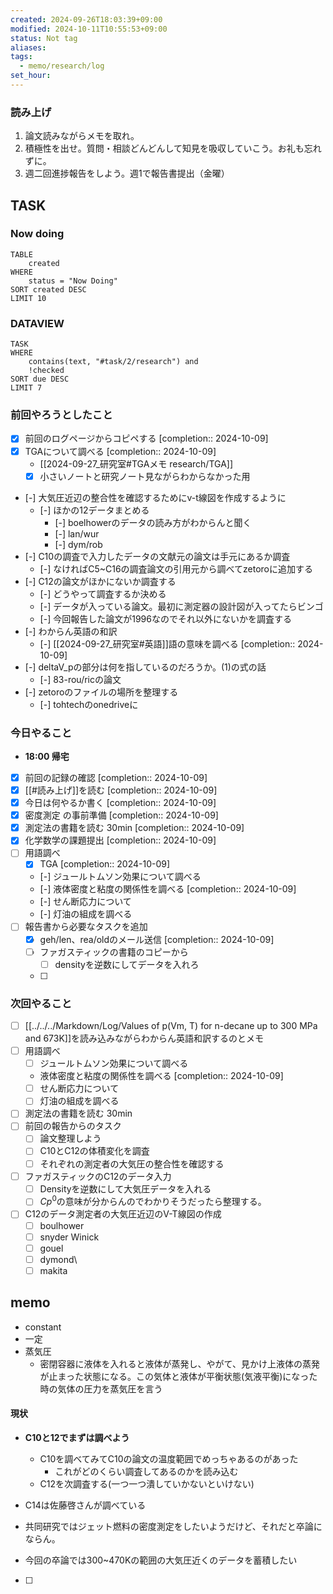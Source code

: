 ```yaml
---
created: 2024-09-26T18:03:39+09:00
modified: 2024-10-11T10:55:53+09:00
status: Not tag
aliases: 
tags:
  - memo/research/log
set_hour: 
---
```

### 読み上げ
1. 論文読みながらメモを取れ。
2. 積極性を出せ。質問・相談どんどんして知見を吸収していこう。お礼も忘れずに。
3. 週二回進捗報告をしよう。週1で報告書提出（金曜）
## TASK
### Now doing
```dataview
TABLE
	created
WHERE
	status = "Now Doing"
SORT created DESC
LIMIT 10
```

### DATAVIEW
```dataview
TASK
WHERE 
	contains(text, "#task/2/research") and
	!checked
SORT due DESC
LIMIT 7
```
### 前回やろうとしたこと
- [x] 前回のログページからコピペする  [completion:: 2024-10-09]
- [x] TGAについて調べる  [completion:: 2024-10-09]
	- [[2024-09-27_研究室#TGAメモ research/TGA]]
	- [x] 小さいノートと研究ノート見ながらわからなかった用
- [-] 大気圧近辺の整合性を確認するためにv-t線図を作成するように
	- [-] ほかの12データまとめる
		- [-] boelhowerのデータの読み方がわからんと聞く
		- [-] lan/wur
		- [-] dym/rob
- [-] C10の調査で入力したデータの文献元の論文は手元にあるか調査
	- [-] なければC5~C16の調査論文の引用元から調べてzetoroに追加する
- [-] C12の論文がほかにないか調査する
	- [-] どうやって調査するか決める
	- [-] データが入っている論文。最初に測定器の設計図が入ってたらビンゴ
	- [-] 今回報告した論文が1996なのでそれ以外にないかを調査する
- [-] わからん英語の和訳
	- [-] [[2024-09-27_研究室#英語]]語の意味を調べる  [completion:: 2024-10-09]
- [-] deltaV_pの部分は何を指しているのだろうか。(1)の式の話 
	- [-] 83-rou/ricの論文
- [-] zetoroのファイルの場所を整理する
	- [-] tohtechのonedriveに
### 今日やること
- **18:00 帰宅**
- [x] 前回の記録の確認  [completion:: 2024-10-09]
- [x] [[#読み上げ]]を読む  [completion:: 2024-10-09]
- [x] 今日は何やるか書く  [completion:: 2024-10-09]
- [x] 密度測定 の事前準備  [completion:: 2024-10-09]
- [x] 測定法の書籍を読む 30min  [completion:: 2024-10-09]
- [x] 化学数学の課題提出  [completion:: 2024-10-09]
- [ ] 用語調べ
	- [x] TGA  [completion:: 2024-10-09]
	- [-] ジュールトムソン効果について調べる
	- [-] 液体密度と粘度の関係性を調べる  [completion:: 2024-10-09]
	- [-] せん断応力について
	- [-] 灯油の組成を調べる
- [ ] 報告書から必要なタスクを追加
	- [x] geh/len、rea/oldのメール送信  [completion:: 2024-10-09]
	- [ ] ファガスティックの書籍のコピーから
		- [ ] densityを逆数にしてデータを入れろ
	- [ ] 
### 次回やること
- [ ] [[../../../Markdown/Log/Values of p(Vm, T) for n-decane up to 300 MPa and 673K]]を読み込みながらわからん英語和訳するのとメモ
- [ ] 用語調べ
	- [ ] ジュールトムソン効果について調べる
	- 液体密度と粘度の関係性を調べる  [completion:: 2024-10-09]
	- [ ] せん断応力について
	- [ ] 灯油の組成を調べる
- [ ] 測定法の書籍を読む 30min
- [ ] 前回の報告からのタスク
	- [ ] 論文整理しよう
	- [ ] C10とC12の体積変化を調査
	- [ ] それぞれの測定者の大気圧の整合性を確認する
- [ ] ファガスティックのC12のデータ入力
	- [ ] Densityを逆数にして大気圧データを入れる
	- [ ] $Cp^0$の意味が分からんのでわかりそうだったら整理する。
- [ ] C12のデータ測定者の大気圧近辺のV-T線図の作成
	- [ ] boulhower
	- [ ] snyder Winick
	- [ ] gouel
	- [ ] dymond\
	- [ ] makita

## memo
- constant 
- 一定
- 蒸気圧
	- 密閉容器に液体を入れると液体が蒸発し、やがて、見かけ上液体の蒸発が止まった状態になる。この気体と液体が平衡状態(気液平衡)になった時の気体の圧力を蒸気圧を言う

#### 現状
- **C10と12でまずは調べよう**
	- C10を調べてみてC10の論文の温度範囲でめっちゃあるのがあった
		- これがどのくらい調査してあるのかを読み込む
	- C12を次調査する(一つ一つ潰していかないといけない)
- C14は佐藤啓さんが調べている

- 共同研究ではジェット燃料の密度測定をしたいようだけど、それだと卒論にならん。
- 今回の卒論では300~470Kの範囲の大気圧近くのデータを蓄積したい

- [ ] 